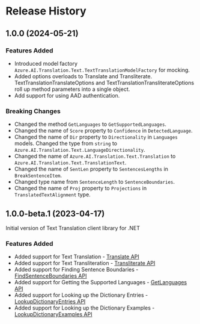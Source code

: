 # Release History

## 1.0.0 (2024-05-21)

### Features Added

- Introduced model factory `Azure.AI.Translation.Text.TextTranslationModelFactory` for mocking.
- Added options overloads to Translate and Transliterate. TextTranslationTranslateOptions and TextTranslationTransliterateOptions roll up method parameters into a single object.
- Add support for using AAD authentication.

### Breaking Changes

- Changed the method `GetLanguages` to `GetSupportedLanguages`.
- Changed the name of `Score` property to `Confidence` in `DetectedLanguage`.
- Changed the name of `Dir` property to `Directionality` in `Languages` models. Changed the type from `string` to `Azure.AI.Translation.Text.LanguageDirectionality`.
- Changed the name of `Azure.AI.Translation.Text.Translation` to `Azure.AI.Translation.Text.TranslationText`.
- Changed the name of `SentLen` property to `SentencesLengths` in `BreakSentenceItem`.
- Changed type name from `SentenceLength` to `SentenceBoundaries`.
- Changed the name of `Proj` property to `Projections` in `TranslatedTextAlignment` type.

## 1.0.0-beta.1 (2023-04-17)
Initial version of Text Translation client library for .NET

### Features Added
- Added support for Text Translation - [Translate API](https://learn.microsoft.com/azure/cognitive-services/translator/reference/v3-0-translate)
- Added support for Text Transliteration - [Transliterate API](https://learn.microsoft.com/azure/cognitive-services/translator/reference/v3-0-transliterate)
- Added support for Finding Sentence Boundaries - [FindSentenceBoundaries API](https://learn.microsoft.com/azure/cognitive-services/translator/reference/v3-0-break-sentence)
- Added support for Getting the Supported Languages - [GetLanguages API](https://learn.microsoft.com/azure/cognitive-services/translator/reference/v3-0-languages)
- Added support for Looking up the Dictionary Entries - [LookupDictionaryEntries API](https://learn.microsoft.com/azure/cognitive-services/translator/reference/v3-0-dictionary-lookup)
- Added support for Looking up the Dictionary Examples - [LookupDictionaryExamples API](https://learn.microsoft.com/azure/cognitive-services/translator/reference/v3-0-dictionary-examples)

